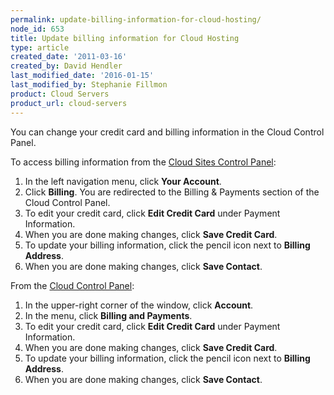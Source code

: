 ```yaml
---
permalink: update-billing-information-for-cloud-hosting/
node_id: 653
title: Update billing information for Cloud Hosting
type: article
created_date: '2011-03-16'
created_by: David Hendler
last_modified_date: '2016-01-15'
last_modified_by: Stephanie Fillmon
product: Cloud Servers
product_url: cloud-servers
---
```


You can change your credit card and billing information in the Cloud
Control Panel.

To access billing information from the [Cloud Sites Control
Panel](https://manage.rackspacecloud.com):

1.  In the left navigation menu, click **Your Account**.
2.  Click **Billing**.
    You are redirected to the Billing & Payments section of the Cloud
    Control Panel.
3.  To edit your credit card, click **Edit Credit Card** under
    Payment Information.
4.  When you are done making changes, click **Save Credit Card**.
5.  To update your billing information, click the pencil icon next to
    **Billing Address**.
6.  When you are done making changes, click **Save Contact**.

From the [Cloud Control Panel](https://mycloud.rackspace.com):

1.  In the upper-right corner of the window, click **Account**.
2.  In the menu, click **Billing and Payments**.
3.  To edit your credit card, click **Edit Credit Card** under
    Payment Information.
4.  When you are done making changes, click **Save Credit Card**.
5.  To update your billing information, click the pencil icon next to
    **Billing Address**.
6.  When you are done making changes, click **Save Contact**.


